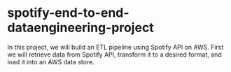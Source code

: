 # spotify-end-to-end-dataengineering-project
In this project, we will build an ETL pipeline using Spotify API on AWS. First we will retrieve data from Spotify API, transform it to a desired format, and load it into an AWS data store. 
